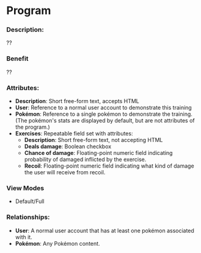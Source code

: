 # Program

### Description:
??

### Benefit
??

### Attributes:

* **Description**: Short free-form text, accepts HTML
* **User**: Reference to a normal user account to demonstrate this training
* **Pokémon**: Reference to a single pokémon to demonstrate the training.
  (The pokémon's stats are displayed by default, but are not attributes of
  the program.)
* **Exercises**: Repeatable field set with attributes:
  * **Description**: Short free-form text, not accepting HTML
  * **Deals damage**: Boolean checkbox
  * **Chance of damage**: Floating-point numeric field indicating probability
    of damaged inflicted by the exercise.
  * **Recoil**: Floating-point numeric field indicating what kind of damage the
    user will receive from recoil.

### View Modes

* Default/Full

### Relationships:

* **User**: A normal user account that has at least one pokémon associated with it.
* **Pokémon**: Any Pokémon content.
